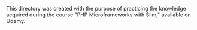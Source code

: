 This directory was created with the purpose of practicing the knowledge acquired during the course "PHP Microframeworks with Slim," available on Udemy.